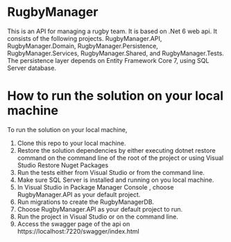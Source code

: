 # RugbyManager
This is an API for managing a rugby team. It is based on .Net 6 web api. It consists of the following projects. RugbyManager.API, RugbyManager.Domain, RugbyManager.Persistence,
RugbyManager.Services, RugbyManager.Shared, and RugbyManager.Tests. The persistence layer depends on Entity Framework Core 7, using SQL Server database.

# How to run the solution on your local machine

To run the solution on your local machine, 

1. Clone this repo to your local machine.
2. Restore the solution dependencies by either executing dotnet restore command on the command line of the root of the project or using Visual Studio Restore Nuget Packages
3. Run the tests either from Visual Studio or from the command line.
4. Make sure SQL Server is installed and running on you local machine.
5. In Visual Studio in Package Manager Console , choose RugbyManager.API as your default project.
6. Run migrations to create the RugbyManagerDB.
7. Choose RugbyManager.API as your default project to run.
8. Run the project in Visual Studio or on the command line.
9. Access the swagger page of the api on https://localhost:7220/swagger/index.html

